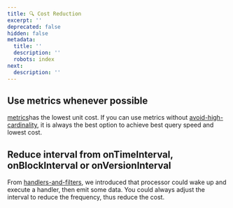 ```yaml
---
title: 🔍 Cost Reduction
excerpt: ''
deprecated: false
hidden: false
metadata:
  title: ''
  description: ''
  robots: index
next:
  description: ''
---
```

## Use metrics whenever possible

[metrics](metrics "mention")has the lowest unit cost. If you can use metrics without [avoid-high-cardinality](avoid-high-cardinality "mention"), it is always the best option to achieve best query speed and lowest cost.

## Reduce interval from onTimeInterval, onBlockInterval or onVersionInterval

From [handlers-and-filters](handlers-and-filters "mention"), we introduced that processor could wake up and execute a handler, then emit some data. You could always adjust the interval to reduce the frequency, thus reduce the cost.
